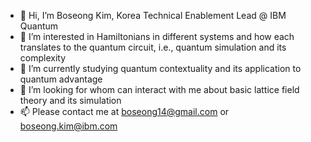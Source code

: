 - 👋 Hi, I’m Boseong Kim, Korea Technical Enablement Lead @ IBM Quantum
- 👀 I’m interested in Hamiltonians in different systems and how each translates to the quantum circuit, i.e., quantum simulation and its complexity
- 🌱 I’m currently studying quantum contextuality and its application to quantum advantage
- 💞️ I’m looking for whom can interact with me about basic lattice field theory and its simulation
- 📫 Please contact me at boseong14@gmail.com or boseong.kim@ibm.com

<!---
BStar14/BStar14 is a ✨ special ✨ repository because its `README.md` (this file) appears on your GitHub profile.
You can click the Preview link to take a look at your changes.
--->

